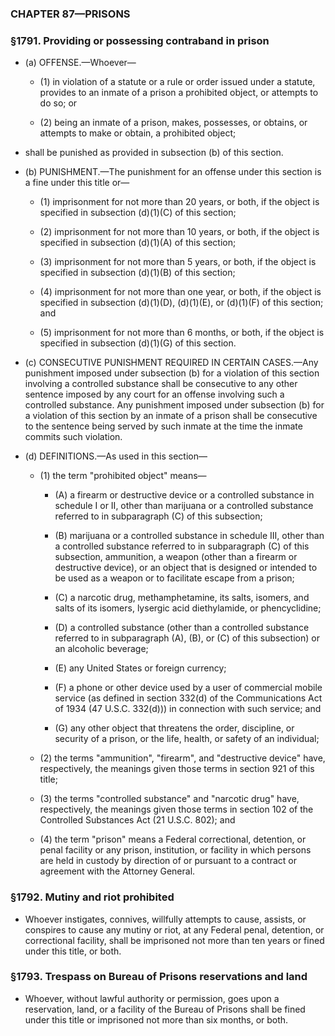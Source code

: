 ### **CHAPTER 87—PRISONS**

### §1791. Providing or possessing contraband in prison
* (a) OFFENSE.—Whoever—

  * (1) in violation of a statute or a rule or order issued under a statute, provides to an inmate of a prison a prohibited object, or attempts to do so; or

  * (2) being an inmate of a prison, makes, possesses, or obtains, or attempts to make or obtain, a prohibited object;


* shall be punished as provided in subsection (b) of this section.

* (b) PUNISHMENT.—The punishment for an offense under this section is a fine under this title or—

  * (1) imprisonment for not more than 20 years, or both, if the object is specified in subsection (d)(1)(C) of this section;

  * (2) imprisonment for not more than 10 years, or both, if the object is specified in subsection (d)(1)(A) of this section;

  * (3) imprisonment for not more than 5 years, or both, if the object is specified in subsection (d)(1)(B) of this section;

  * (4) imprisonment for not more than one year, or both, if the object is specified in subsection (d)(1)(D), (d)(1)(E), or (d)(1)(F) of this section; and

  * (5) imprisonment for not more than 6 months, or both, if the object is specified in subsection (d)(1)(G) of this section.


* (c) CONSECUTIVE PUNISHMENT REQUIRED IN CERTAIN CASES.—Any punishment imposed under subsection (b) for a violation of this section involving a controlled substance shall be consecutive to any other sentence imposed by any court for an offense involving such a controlled substance. Any punishment imposed under subsection (b) for a violation of this section by an inmate of a prison shall be consecutive to the sentence being served by such inmate at the time the inmate commits such violation.

* (d) DEFINITIONS.—As used in this section—

  * (1) the term "prohibited object" means—

    * (A) a firearm or destructive device or a controlled substance in schedule I or II, other than marijuana or a controlled substance referred to in subparagraph (C) of this subsection;

    * (B) marijuana or a controlled substance in schedule III, other than a controlled substance referred to in subparagraph (C) of this subsection, ammunition, a weapon (other than a firearm or destructive device), or an object that is designed or intended to be used as a weapon or to facilitate escape from a prison;

    * (C) a narcotic drug, methamphetamine, its salts, isomers, and salts of its isomers, lysergic acid diethylamide, or phencyclidine;

    * (D) a controlled substance (other than a controlled substance referred to in subparagraph (A), (B), or (C) of this subsection) or an alcoholic beverage;

    * (E) any United States or foreign currency;

    * (F) a phone or other device used by a user of commercial mobile service (as defined in section 332(d) of the Communications Act of 1934 (47 U.S.C. 332(d))) in connection with such service; and

    * (G) any other object that threatens the order, discipline, or security of a prison, or the life, health, or safety of an individual;


  * (2) the terms "ammunition", "firearm", and "destructive device" have, respectively, the meanings given those terms in section 921 of this title;

  * (3) the terms "controlled substance" and "narcotic drug" have, respectively, the meanings given those terms in section 102 of the Controlled Substances Act (21 U.S.C. 802); and

  * (4) the term "prison" means a Federal correctional, detention, or penal facility or any prison, institution, or facility in which persons are held in custody by direction of or pursuant to a contract or agreement with the Attorney General.

### §1792. Mutiny and riot prohibited
* Whoever instigates, connives, willfully attempts to cause, assists, or conspires to cause any mutiny or riot, at any Federal penal, detention, or correctional facility, shall be imprisoned not more than ten years or fined under this title, or both.

### §1793. Trespass on Bureau of Prisons reservations and land
* Whoever, without lawful authority or permission, goes upon a reservation, land, or a facility of the Bureau of Prisons shall be fined under this title or imprisoned not more than six months, or both.